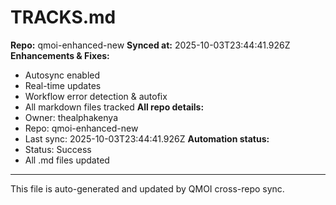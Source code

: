 # TRACKS.md

**Repo:** qmoi-enhanced-new
**Synced at:** 2025-10-03T23:44:41.926Z
**Enhancements & Fixes:**
- Autosync enabled
- Real-time updates
- Workflow error detection & autofix
- All markdown files tracked
**All repo details:**
- Owner: thealphakenya
- Repo: qmoi-enhanced-new
- Last sync: 2025-10-03T23:44:41.926Z
**Automation status:**
- Status: Success
- All .md files updated
---
This file is auto-generated and updated by QMOI cross-repo sync.
